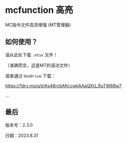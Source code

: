 # mcfunction 高亮
MC指令文件高亮增强 (MT管理器)

## 如何使用？

请从此处下载 `.mtsx` 文件！

（准确而言，这是MT的语法文件）

或者通过 `OneDrive` 下载：

https://1drv.ms/u/s!As48rcbAKccwkAAaQXU_RuTW68w7

...


## 最后

版本号：2.3.0

日期：2023.8.31
